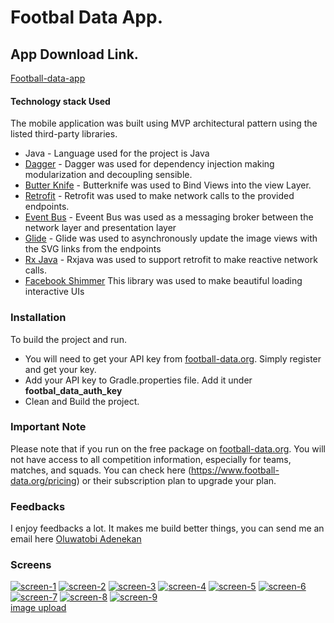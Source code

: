 # Footbal Data App.


## App Download Link.

[Football-data-app](https://drive.google.com/file/d/1l2S1btUd04vdv_P1hhLDjIvwJTVYGOLL/view)

#### Technology stack Used

The mobile application was built using MVP architectural pattern using the listed third-party libraries.

* Java - Language used for the project is Java
* [Dagger](https://dagger.dev) - Dagger was used for dependency injection making modularization and decoupling sensible.
* [Butter Knife](https://jakewharton.github.io/butterknife) - Butterknife was used to Bind Views into the view Layer.
* [Retrofit](https://square.github.io/retrofit) - Retrofit was used to make network calls to the provided endpoints.
* [Event Bus](http://greenrobot.org/eventbus/) - Eveent Bus was used as a messaging broker between the network layer and presentation layer
* [Glide](https://bumptech.github.io/glide/) -  Glide was used to asynchronously update the image views with the SVG links from the endpoints
* [Rx Java](https://github.com/ReactiveX/RxJava) -   Rxjava was used to support retrofit to make reactive network calls.
* [Facebook Shimmer](http://facebook.github.io/shimmer-android/)  This library was used to make beautiful loading interactive UIs



### Installation

To build the project and run.

* You will need to get your API key from [football-data.org](https://www.football-data.org). Simply register and get your key.
* Add your API key to Gradle.properties file. Add it under **footbal_data_auth_key**
* Clean and Build the project.


### Important Note
Please note that if you run on the free package on [football-data.org](https://www.football-data.org). You will not have access to all competition information, especially for teams, matches, and squads. You can check here (https://www.football-data.org/pricing) or their subscription plan to upgrade your plan.


### Feedbacks
I enjoy feedbacks a lot. It makes me build better things, you can send me an email here [Oluwatobi Adenekan](oluwatobi.t.adenekan@gmail.com)


### Screens

<a href="https://ibb.co/hHSZrwv"><img src="https://i.ibb.co/Bj9rvFR/screen-1.png" alt="screen-1" border="0"></a>
<a href="https://ibb.co/D5pzJPB"><img src="https://i.ibb.co/xJHXkKn/screen-2.png" alt="screen-2" border="0"></a>
<a href="https://ibb.co/LrRjFVp"><img src="https://i.ibb.co/nBmdGxk/screen-3.png" alt="screen-3" border="0"></a>
<a href="https://ibb.co/NY2TqzF"><img src="https://i.ibb.co/ry2dhJQ/screen-4.png" alt="screen-4" border="0"></a>
<a href="https://ibb.co/h7jNj66"><img src="https://i.ibb.co/TvSGSff/screen-5.png" alt="screen-5" border="0"></a>
<a href="https://ibb.co/MfRP36p"><img src="https://i.ibb.co/YXtfqZ8/screen-6.png" alt="screen-6" border="0"></a>
<a href="https://ibb.co/ZLMqK1n"><img src="https://i.ibb.co/M2CFp5Y/screen-7.png" alt="screen-7" border="0"></a>
<a href="https://ibb.co/qR3C8N8"><img src="https://i.ibb.co/2j1Srvr/screen-8.png" alt="screen-8" border="0"></a>
<a href="https://ibb.co/GsyqzRD"><img src="https://i.ibb.co/1s1kFTN/screen-9.png" alt="screen-9" border="0"></a><br />
<a target='_blank' href='https://imgbb.com/'>image upload</a><br />
